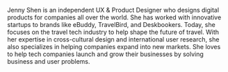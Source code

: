 Jenny Shen is an independent UX & Product Designer who designs digital products for companies all over the world. She has worked with innovative startups to brands like eBuddy, TravelBird, and Deskbookers. Today, she focuses on the travel tech industry to help shape the future of travel. With her expertise in cross-cultural design and international user research, she also specializes in helping companies expand into new markets. She loves to help tech companies launch and grow their businesses by solving business and user problems.
